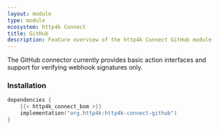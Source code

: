 ```yaml
---
layout: module
type: module
ecosystem: http4k Connect
title: GitHub
description: Feature overview of the http4k Connect GitHub module
---
```


The GitHub connector currently provides basic action interfaces and support for verifying webhook signatures only.

### Installation

```kotlin
dependencies {
    {{< http4k_connect_bom >}}
    implementation("org.http4k:http4k-connect-github")
}
```
